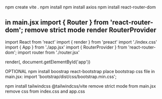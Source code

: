 

npm create vite .
npm install
npm install axios
npm install react-router-dom

in main.jsx
import { Router } from 'react-router-dom';
    remove strict mode
render RouterProvider
--------------------
import React from 'react'
import { render } from 'preact'
import './index.css'
import { App } from './app.jsx'
import { RouterProvider } from 'react-router-dom';
import router from './router.jsx'

render(<RouterProvider router ={router} />, document.getElementById('app'))


OPTIONAL
npm install boostrap react-bootstrap
    place bootstrap css file in main.jsx:
    import 'bootstrap/dist/css/bootstrap.min.css';

npm install tailwindcss @tailwindcss/vite
remove strict mode from main.jsx
remove css from index.css and app.css


